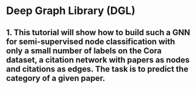 # Deep Graph Library (DGL)
## 1. This tutorial will show how to build such a GNN for semi-supervised node classification with only a small number of labels on the Cora dataset, a citation network with papers as nodes and citations as edges. The task is to predict the category of a given paper. 

